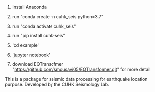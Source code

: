 1. Install Anaconda

2. run "conda create -n cuhk_seis python=3.7"

3. run "conda activate cuhk_seis"

4. run "pip install cuhk-seis"

5. 'cd example'

6. 'jupyter notebook'

7. download EQTransofmer "https://github.com/smousavi05/EQTransformer.git" for more detail

This is a package for seismic data processing for earthquake location purpose. Developed by the CUHK Seismology Lab.
